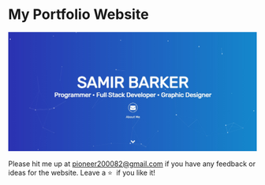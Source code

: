 # <a target="_blank">My Portfolio Website</a>


![My Portfolio Website](https://github.com/pioneer82/samir/blob/master/My-Portfolio-Website.jpg)

Please hit me up at pioneer200082@gmail.com if you have any feedback or ideas for the website. Leave a :star: &nbsp;if you like it!
